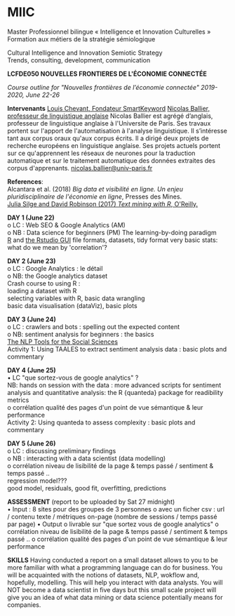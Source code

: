 # MIIC

Master Professionnel bilingue « Intelligence et Innovation Culturelles »  
Formation aux métiers de la stratégie sémiologique  


Cultural Intelligence and Innovation Semiotic Strategy  
Trends, consulting, development, communication  



**LCFDE050	NOUVELLES FRONTIERES DE L'ÉCONOMIE CONNECTÉE**  

*Course outline for "Nouvelles frontières de l’économie connectée" 2019-2020, June 22-26*  


**Intervenants**
[Louis Chevant, Fondateur SmartKeyword](https://smartkeyword.io/a-propos/)
[Nicolas Ballier, professeur de linguistique anglaise](http://www.clillac-arp.univ-paris-diderot.fr/user/nicolas_ballier)
Nicolas Ballier est agrégé d’anglais, professeur de linguistique anglaise à l'Universite de Paris. Ses travaux portent sur l'apport de l'automatisation à l'analyse linguistique. Il s’intéresse tant aux corpus oraux qu'aux corpus écrits. Il a dirigé deux projets de recherche européens en linguistique anglaise. Ses projets actuels portent sur ce qu'apprennent les réseaux de neurones pour la traduction automatique et sur le traitement automatique des données extraites des corpus d'apprenants.
nicolas.ballier@univ-paris.fr


**References**:  
Alcantara et al. (2018) *Big data et visibilité en ligne. Un enjeu pluridisciplinaire de l'économie en ligne*, Presses des Mines.  
[Julia Silge and David Robinson (2017) *Text mining with R*, O'Reilly.](https://www.tidytextmining.com/)  



**DAY 1 (June 22)**  
o	LC : Web SEO & Google Analytics (AM)  
o	NB : Data science for beginners (PM)
The learning-by-doing paradigm  
[R](https://cran.r-project.org/bin/windows/base/) and [the Rstudio GUI](https://rstudio.com/products/rstudio/download/)
file formats, datasets, tidy format
very basic stats: what do we mean by 'correlation'?


**DAY 2 (June 23)**  
o	LC : Google Analytics : le détail  
o	NB: the Google analytics dataset  
Crash course to using R :  
loading a dataset with R   
selecting variables with R, basic data wrangling  
basic data visualisation (dataViz), basic plots  

**DAY 3 (June 24)**    
o	LC : crawlers and bots : spelling out the expected content  
o	NB: sentiment analysis for beginners : the basics  
[The NLP Tools for the Social Sciences](https://www.linguisticanalysistools.org/)  
Activity 1: Using TAALES to extract sentiment analysis data : basic plots and commentary


**DAY 4 (June 25)**  
•	LC "que sortez-vous de google analytics" ?  
	NB: hands on session with the data : more advanced scripts for sentiment analysis and quantitative analysis: the R {quanteda} package for readibility metrics  
o	corrélation qualité des pages d'un point de vue sémantique & leur performance  
Activity 2: Using quanteda to assess complexity : basic plots and commentary  


**DAY 5  (June 26)**  
o	LC : discussing preliminary findings  
o NB  : interacting with a data scientist (data modelling)  
o corrélation niveau de lisibilité de la page & temps passé / sentiment & temps passé ..  
regression model???   
good model, residuals, good fit, overfitting, predictions  


**ASSESSMENT** (report to be uploaded by Sat 27 midnight)  
•	Input : 8 sites pour des groupes de 3 personnes
o	avec un ficher csv : url / contenu texte / métriques on-page (nombre de sessions / temps passé par page)
•	Output
o	livrable sur "que sortez vous de google analytics"
o	corrélation niveau de lisibilité de la page & temps passé / sentiment & temps passé ..
o	corrélation qualité des pages d'un point de vue sémantique & leur performance  


**SKILLS**
Having conducted a report on a small dataset allows to you to be more familiar with what a programming language can do for business. You will be acquainted  with the notions of datasets, NLP, wokflow and, hopefully, modelling. This will help you interact with data analysts. You will NOT become a data scientist in five days but this small scale project will give you an idea of what data mining or data science potentially means for companies.   



